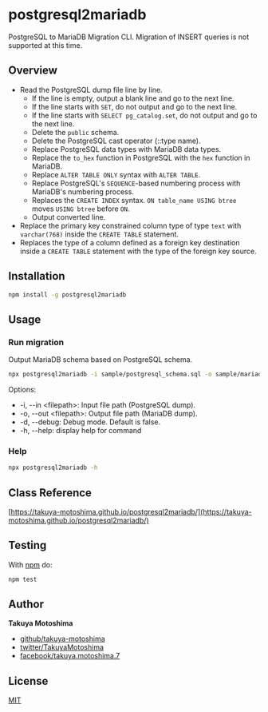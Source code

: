 # postgresql2mariadb
PostgreSQL to MariaDB Migration CLI. Migration of INSERT queries is not supported at this time.

## Overview
- Read the PostgreSQL dump file line by line.
    - If the line is empty, output a blank line and go to the next line.
    - If the line starts with `SET`, do not output and go to the next line.
    - If the line starts with `SELECT pg_catalog.set`, do not output and go to the next line.
    - Delete the `public` schema.
    - Delete the PostgreSQL cast operator (::type name).
    - Replace PostgreSQL data types with MariaDB data types.
    - Replace the `to_hex` function in PostgreSQL with the `hex` function in MariaDB.
    - Replace `ALTER TABLE ONLY` syntax with `ALTER TABLE`.
    - Replace PostgreSQL's `SEQUENCE`-based numbering process with MariaDB's numbering process.
    - Replaces the `CREATE INDEX` syntax. `ON table_name USING btree` moves `USING btree` before `ON`.
    - Output converted line.
- Replace the primary key constrained column type of type `text` with `varchar(768)` inside the `CREATE TABLE` statement.
- Replaces the type of a column defined as a foreign key destination inside a `CREATE TABLE` statement with the type of the foreign key source.

## Installation
```sh
npm install -g postgresql2mariadb
```

## Usage
### Run migration
Output MariaDB schema based on PostgreSQL schema.
```sh
npx postgresql2mariadb -i sample/postgresql_schema.sql -o sample/mariadb_schema.sql
```

Options:
- -i, --in &lt;filepath&gt;: Input file path (PostgreSQL dump).
- -o, --out &lt;filepath&gt;: Output file path (MariaDB dump).
- -d, --debug: Debug mode. Default is false.
- -h, --help: display help for command

### Help
```sh
npx postgresql2mariadb -h
```

## Class Reference
[https://takuya-motoshima.github.io/postgresql2mariadb/](https://takuya-motoshima.github.io/postgresql2mariadb/)

## Testing
With [npm](http://npmjs.org) do:

```sh
npm test
```

## Author
**Takuya Motoshima**

* [github/takuya-motoshima](https://github.com/takuya-motoshima)
* [twitter/TakuyaMotoshima](https://twitter.com/TakuyaMotoshima)
* [facebook/takuya.motoshima.7](https://www.facebook.com/takuya.motoshima.7)

## License
[MIT](LICENSE)
